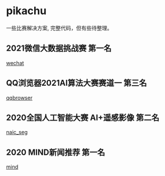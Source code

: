 # pikachu
一些比赛解决方案, 完整代码，但有些待整理。  
## 2021微信大数据挑战赛 第一名  
[wechat](https://github.com/chenghuige/pikachu2/tree/master/projects/ai/wechat) <br> 
## QQ浏览器2021AI算法大赛赛道一 第三名  
[qqbrowser](https://github.com/chenghuige/pikachu2/tree/master/projects/ai/qqbrowser) <br> 
## 2020全国人工智能大赛 AI+遥感影像 第二名  
[naic_seg](https://github.com/chenghuige/pikachu2/tree/master/projects/ai/naic_seg) <br>  
## 2020 MIND新闻推荐  第一名  
[mind](https://github.com/chenghuige/pikachu2/tree/master/projects/ai/mind) <br>   
